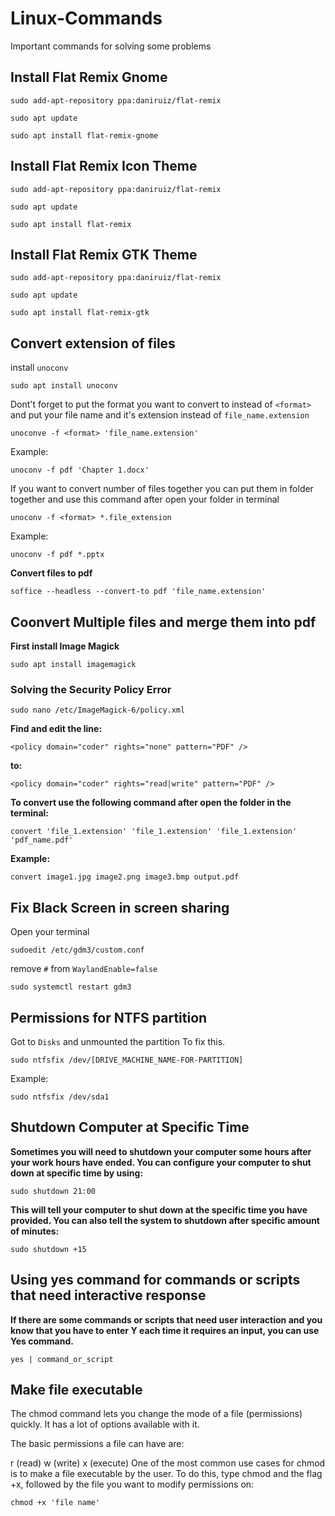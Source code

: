 # Linux-Commands
Important commands for solving some problems


## Install Flat Remix Gnome

```
sudo add-apt-repository ppa:daniruiz/flat-remix
```

```
sudo apt update
```

```
sudo apt install flat-remix-gnome
```

## Install Flat Remix Icon Theme

```
sudo add-apt-repository ppa:daniruiz/flat-remix
```

```
sudo apt update
```

```
sudo apt install flat-remix
```

## Install Flat Remix GTK Theme

```
sudo add-apt-repository ppa:daniruiz/flat-remix
```

```
sudo apt update
```

```
sudo apt install flat-remix-gtk

```

## Convert extension of files

install `unoconv`

```
sudo apt install unoconv
```

Dont't forget to put the format you want to convert to instead of `<format>` and put your file name and it's extension instead of `file_name.extension`

```
unoconve -f <format> 'file_name.extension'
```

Example:

```
unoconv -f pdf 'Chapter 1.docx'
```

If you want to convert number of files together you can put them in folder together and use this command after open your folder in terminal

```
unoconv -f <format> *.file_extension
```

Example:

```
unoconv -f pdf *.pptx
```

**Convert files to pdf**

```
soffice --headless --convert-to pdf 'file_name.extension'
```

## Coonvert Multiple files and merge them into pdf

**First install Image Magick**

```
sudo apt install imagemagick
```

### Solving the Security Policy Error

```
sudo nano /etc/ImageMagick-6/policy.xml
```

**Find and edit the line:**

```
<policy domain="coder" rights="none" pattern="PDF" />
```

**to:**

```
<policy domain="coder" rights="read|write" pattern="PDF" />
```

**To convert use the following command after open the folder in the terminal:**

```
convert 'file_1.extension' 'file_1.extension' 'file_1.extension' 'pdf_name.pdf'
```

**Example:**

```
convert image1.jpg image2.png image3.bmp output.pdf
```

## Fix Black Screen in screen sharing

Open your terminal

```
sudoedit /etc/gdm3/custom.conf
```

remove `#` from `WaylandEnable=false`

```
sudo systemctl restart gdm3
```

## Permissions for NTFS partition

Got to `Disks` and unmounted the partition
To fix this.

```
sudo ntfsfix /dev/[DRIVE_MACHINE_NAME-FOR-PARTITION]
```

Example:

```
sudo ntfsfix /dev/sda1
```

## Shutdown Computer at Specific Time

**Sometimes you will need to shutdown your computer some hours after your work hours have ended. You can configure your computer to shut down at specific time by using:**

```
sudo shutdown 21:00
```

**This will tell your computer to shut down at the specific time you have provided. You can also tell the system to shutdown after specific amount of minutes:**

```
sudo shutdown +15
```

## Using yes command for commands or scripts that need interactive response

**If there are some commands or scripts that need user interaction and you know that you have to enter Y each time it requires an input, you can use Yes command.**

```
yes | command_or_script
```

## Make file executable

The chmod command lets you change the mode of a file (permissions) quickly. It has a lot of options available with it.

The basic permissions a file can have are:

r (read)
w (write)
x (execute)
One of the most common use cases for chmod is to make a file executable by the user. To do this, type chmod and the flag +x, followed by the file you want to modify permissions on:

```
chmod +x 'file name'
```

